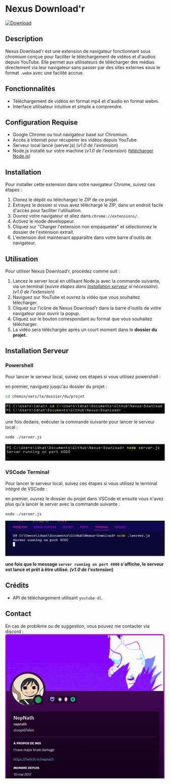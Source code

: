 
# Nexus Download'r
[![Download](https://img.shields.io/badge/Download-Project-purple)](https://github.com/NepNath/Nexus-Download-r/releases/download/latest/Nexus-Download-r-main.zip)

## Description
Nexus Download'r est une extension de navigateur fonctionnant sous chromium conçue pour faciliter le téléchargement de vidéos et d'audios depuis YouTube. Elle permet aux utilisateurs de télécharger des médias directement via leur navigateur sans passer par des sites externes sous le format `.webm` avec une facilité accrue.

## Fonctionnalités
- Téléchargement de vidéos en format mp4 et d'audio en format webm.
- Interface utilisateur intuitive et simple a comprendre.

## Configuration Requise
- Google Chrome ou tout navigateur basé sur Chromium.
- Accès à Internet pour récupérer les vidéos depuis YouTube.
- Serveur local lancé (server.js) (*v1.0 de l'extension*)
- Node.js installé sur votre machine (*v1.0 de l'extension*) ([télécharger Node.js](https://nodejs.org/dist/v20.14.0/node-v20.14.0-x64.msi))

## Installation
Pour installer cette extension dans votre navigateur Chrome, suivez ces étapes :

1. Clonez le dépôt ou téléchargez le ZIP de ce projet.
2. Extrayez le dossier si vous avez téléchargé le ZIP, dans un endroit facile d'accès pour faciliter l'utilisation.
3. Ouvrez votre navigateur et allez dans `chrome://extensions/`.
4. Activez le mode développeur.
5. Cliquez sur "Charger l'extension non empaquetée" et sélectionnez le dossier de l'extension extrait.
6. L'extension doit maintenant apparaître dans votre barre d'outils de navigateur.

## Utilisation
Pour utiliser Nexus Download'r, procédez comme suit :

1. Lancez le server local en utilisant Node.js avec la commande suivante, via un terminal (*suivre étapes dans [Installation serveur](#installation-serveur) si nécessaire*). (*v1.0 de l'extension*)
1. Naviguez sur YouTube et ouvrez la vidéo que vous souhaitez télécharger.
2. Cliquez sur l'icône de Nexus Download'r dans la barre d'outils de votre navigateur pour ouvrir la popup.
3. Cliquez sur le bouton correspondant au format que vous souhaitez télécharger.
4. La vidéo sera téléchargée après un court moment dans le **dossier du projet**.

## Installation Serveur

### Powershell
Pour lancer le serveur local, suivez ces étapes si vous utilisez powershell :

en premier, naviguez jusqu'au dossier du projet :

```bash
cd chemin/vers/le/dossier/du/projet
```
![path2folder](IMG/path2folder.png)

une fois dedans, exécuter la commande suivante pour lancer le serveur local :

```bash
node ./server.js
``` 

![server-launch](IMG/server%20run.png)


### VSCode Terminal

Pour lancer le serveur local, suivez ces étapes si vous utilisez le terminal intégré de VSCode :

en premier, ouvrez le dossier du projet dans VSCode et ensuite vous n'avez plus qu'a lancer le server avec la commande suivante :

```bash
node ./server.js
``` 

![VScode-start](IMG/VSlaunch.png)

**une fois que le message `server running on port 4000` s'affiche, le serveur est lancé et prêt à être utilisé. *(v1.0 de l'extension*)**

## Crédits
- API de téléchargement utilisant `youtube-dl`.

## Contact

En cas de problème ou de suggestion, vous pouvez me contacter via discord  : 
![Discord](IMG/nepdiscord.png)